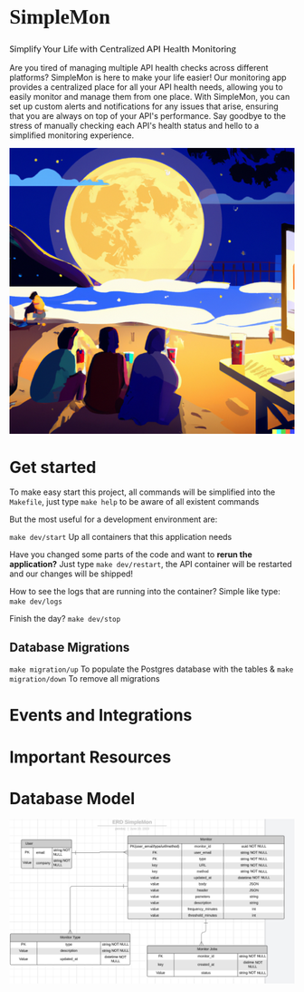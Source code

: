 

<p align="center" style="font-size: 24px; font-family: Arial, sans-serif;">
  <h1 style="font-family: 'Playfair Display', serif; font-size: 36px;">SimpleMon</h1>
  <p style="font-family: 'Lato', sans-serif; font-size: 16px;">Simplify Your Life with Centralized API Health Monitoring</p>
</p>

Are you tired of managing multiple API health checks across different platforms? SimpleMon is here to make your life easier! Our monitoring app provides a centralized place for all your API health needs, allowing you to easily monitor and manage them from one place.
With SimpleMon, you can set up custom alerts and notifications for any issues that arise, ensuring that you are always on top of your API's performance. Say goodbye to the stress of manually checking each API's health status and hello to a simplified monitoring experience.

<p>
  <img src="./assets/dalle.png" alt="image_alt_text">
</p>

# Get started

To make easy start this project, all commands will be simplified into the `Makefile`, just type `make help` to be aware of all existent commands


But the most useful for a development environment are:

`make dev/start` Up all containers that this application needs

Have you changed some parts of the code and want to **rerun the application?** Just type `make dev/restart`, the API container will be restarted and our changes will be shipped!

How to see the logs that are running into the container?
Simple like type: `make dev/logs`

Finish the day? `make dev/stop`

## Database Migrations

`make migration/up` To populate the Postgres database with the tables
&
`make migration/down` To remove all migrations



# Events and Integrations

# Important Resources


# Database Model
![Alt text](assets/image.png)
